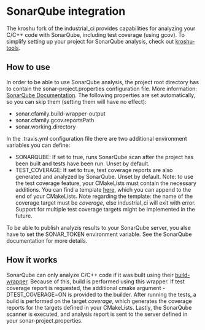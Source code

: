 # SonarQube integration

The kroshu fork of the industrial\_ci provides capabilities for analyzing your C/C++ code with SonarQube, including test coverage (using gcov). To simplify setting up your project for SonarQube analysis, check out [kroshu-tools](https://github.com/kroshu/kroshu-tools).

## How to use

In order to be able to use SonarQube analysis, the project root directory has to contain the sonar-project.properties configuration file. More information: [SonarQube Documentation](https://docs.sonarqube.org/latest/analysis/analysis-parameters/). The following properties are set automatically, so you can skip them (setting them will have no effect):

- sonar.cfamily.build-wrapper-output
- sonar.cfamily.gcov.reportsPath
- sonar.working.directory

In the .travis.yml configuration file there are two additional environment variables you can define:

- SONARQUBE: If set to true, runs SonarQube scan after the project has been built and tests have been run. Unset by default.
- TEST\_COVERAGE: If set to true, test coverage reports are also generated and analyzed by SonarQube. Unset by default. Note: to use the test coverage feature, your CMakeLists must contain the necessary additions. You can find a template [here](./CMakeLists_TestCoverageTemplate.txt), which you can append to the end of your CMakeLists. Note regarding the template: the name of the coverage target must be *coverage*, else industrial\_ci will exit with error. Support for multiple test coverage targets might be implemented in the future.

To be able to publish analyzis results to your SonarQube server, you alse have to set the SONAR_TOKEN environment variable. See the SonarQube documentation for more details.

## How it works

SonarQube can only analyze C/C++ code if it was built using their [build-wrapper](https://docs.sonarqube.org/latest/analysis/languages/cfamily/). Because of this, build is performed using this wrapper. If test coverage report is requested, the additional cmake argument -DTEST_COVERAGE=ON is provided to the builder. After running the tests, a build is performed on the target *coverage*, which generates the coverage reports for the targets defined in your CMakeLists. Lastly, the SonarQube scanner is executed, and analysis report is sent to the server defined in your sonar-project.properties.